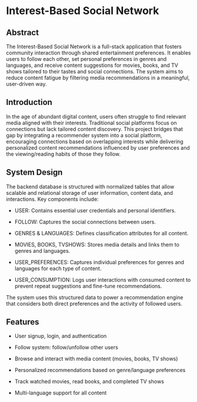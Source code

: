 # Interest-Based Social Network

## Abstract
The Interest-Based Social Network is a full-stack application that fosters community interaction through shared entertainment preferences. It enables users to follow each other, set personal preferences in genres and languages, and receive content suggestions for movies, books, and TV shows tailored to their tastes and social connections. The system aims to reduce content fatigue by filtering media recommendations in a meaningful, user-driven way.

## Introduction
In the age of abundant digital content, users often struggle to find relevant media aligned with their interests. Traditional social platforms focus on connections but lack tailored content discovery. This project bridges that gap by integrating a recommender system into a social platform, encouraging connections based on overlapping interests while delivering personalized content recommendations influenced by user preferences and the viewing/reading habits of those they follow.

## System Design
The backend database is structured with normalized tables that allow scalable and relational storage of user information, content data, and interactions. Key components include:

- USER: Contains essential user credentials and personal identifiers.

- FOLLOW: Captures the social connections between users.

- GENRES & LANGUAGES: Defines classification attributes for all content.

- MOVIES, BOOKS, TVSHOWS: Stores media details and links them to genres and languages.

-  USER_PREFERENCES: Captures individual preferences for genres and languages for each type of content.

- USER_CONSUMPTION: Logs user interactions with consumed content to prevent repeat suggestions and fine-tune recommendations.

The system uses this structured data to power a recommendation engine that considers both direct preferences and the activity of followed users.

## Features
- User signup, login, and authentication

- Follow system: follow/unfollow other users

- Browse and interact with media content (movies, books, TV shows)

- Personalized recommendations based on genre/language preferences

- Track watched movies, read books, and completed TV shows

- Multi-language support for all content
